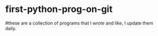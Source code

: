 # first-python-prog-on-git
#these are a collection of programs that I wrote and like, I update them daily.

